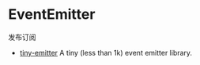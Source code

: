 # EventEmitter

发布订阅

- [tiny-emitter](https://github.com/scottcorgan/tiny-emitter) A tiny (less than 1k) event emitter library.

